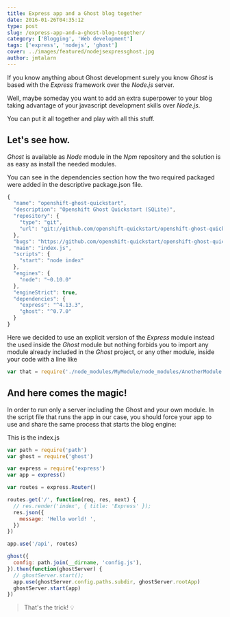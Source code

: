 ```yaml
---
title: Express app and a Ghost blog together
date: 2016-01-26T04:35:12
type: post
slug: /express-app-and-a-ghost-blog-together/
category: ['Blogging', 'Web development']
tags: ['express', 'nodejs', 'ghost']
cover: ../images/featured/nodejsexpressghost.jpg
author: jmtalarn
---
```


If you know anything about Ghost development surely you know <em>Ghost</em> is based with the <em>Express</em> framework over the <em>Node.js</em> server.

Well, maybe someday you want to add an extra superpower to your blog taking advantage of your javascript development skills over <em>Node.js</em>.

You can put it all together and play with all this stuff.

<!--more-->

<h2 id="letsseehow">Let's see how.</h2>
<p><em>Ghost</em> is available as <em>Node</em> module in the <em>Npm</em> repository and the solution is as easy as install the needed modules.</p>
<p>You can see in the dependencies section how the two required packaged were added in the descriptive package.json file.</p>

```javascript
{
  "name": "openshift-ghost-quickstart",
  "description": "Openshift Ghost Quickstart (SQLite)",
  "repository": {
    "type": "git",
    "url": "git://github.com/openshift-quickstart/openshift-ghost-quickstart.git"
  },
  "bugs": "https://github.com/openshift-quickstart/openshift-ghost-quickstart/issues",
  "main": "index.js",
  "scripts": {
    "start": "node index"
  },
  "engines": {
    "node": "~0.10.0"
  },
  "engineStrict": true,
  "dependencies": {
    "express": "^4.13.3",
    "ghost": "^0.7.0"
  }
}
```

<p>Here we decided to use an explicit version of the <em>Express</em> module instead the used inside the <em>Ghost</em> module but nothing forbids you to import any module already included in the <em>Ghost</em> project, or any other module, inside your code with a line like</p>

```javascript
var that = require('./node_modules/MyModule/node_modules/AnotherModule')
```

<h2 id="andherecomesthemagic">And here comes the magic!</h2>
<p>In order to run only a server including the Ghost and your own module. In the script file that runs the app in our case, you should force your app to use and share the same process that starts the blog engine:</p>
<p>This is the index.js</p>

```javascript
var path = require('path')
var ghost = require('ghost')

var express = require('express')
var app = express()

var routes = express.Router()

routes.get('/', function(req, res, next) {
  // res.render('index', { title: 'Express' });
  res.json({
    message: 'Hello world! ',
  })
})

app.use('/api', routes)

ghost({
  config: path.join(__dirname, 'config.js'),
}).then(function(ghostServer) {
  // ghostServer.start();
  app.use(ghostServer.config.paths.subdir, ghostServer.rootApp)
  ghostServer.start(app)
})
```

<blockquote><p>That's the trick! 💡</p></blockquote>
